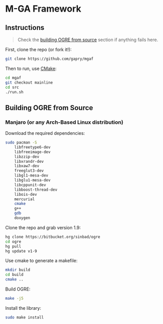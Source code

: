 # M-GA Framework

## Instructions

>  Check the [building OGRE from source](#building-ogre-from-source) section if anything fails here.

First, clone the repo (or fork it!):

```bash
git clone https://github.com/gapry/mgaf
```

Then to run, use [CMake](https://cmake.org/):

```bash
cd mgaf
git checkout mainline
cd src 
./run.sh
```

## Building OGRE from Source

### Manjaro (or any Arch-Based Linux distribution)

Download the required dependencies:

``` bash
sudo pacman -S 
	libfreetype6-dev 
	libfreeimage-dev 
	libzzip-dev 
	libxrandr-dev 
	libxaw7-dev 
	freeglut3-dev 
	libgl1-mesa-dev 
	libglu1-mesa-dev 
	libcppunit-dev 
	libboost-thread-dev 
	libois-dev 
	mercurial 
	cmake 
	g++ 
	gdb 
	doxygen
```

Clone the repo and grab version 1.9:

```bash
hg clone https://bitbucket.org/sinbad/ogre
cd ogre
hg pull
hg update v1-9
```

Use cmake to generate a makefile:

```bash
mkdir build
cd build
cmake ..
```

Build OGRE:

```bash
make -j5
```

Install the library:

```bash
sudo make install
```


